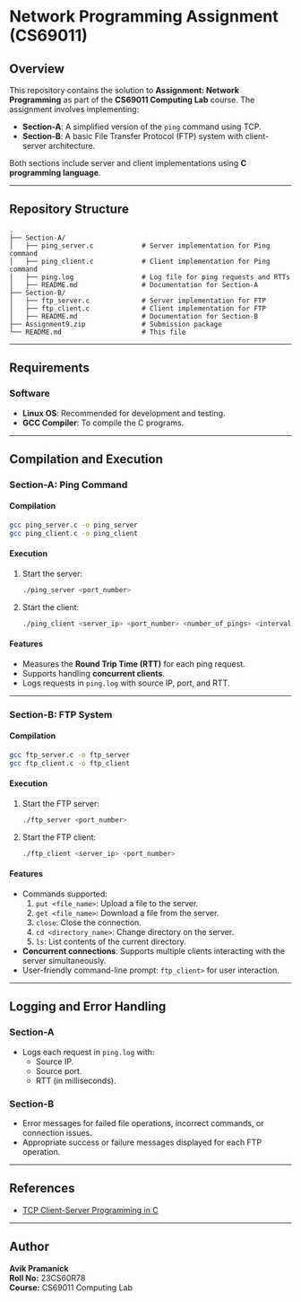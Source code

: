 # Network Programming Assignment (CS69011)

## Overview

This repository contains the solution to **Assignment: Network Programming** as part of the **CS69011 Computing Lab** course. The assignment involves implementing:
- **Section-A**: A simplified version of the `ping` command using TCP.
- **Section-B**: A basic File Transfer Protocol (FTP) system with client-server architecture.

Both sections include server and client implementations using **C programming language**.

---

## Repository Structure

```
.
├── Section-A/
│   ├── ping_server.c            # Server implementation for Ping command
│   ├── ping_client.c            # Client implementation for Ping command
│   ├── ping.log                 # Log file for ping requests and RTTs
│   ├── README.md                # Documentation for Section-A
├── Section-B/
│   ├── ftp_server.c             # Server implementation for FTP
│   ├── ftp_client.c             # Client implementation for FTP
│   ├── README.md                # Documentation for Section-B
├── Assignment9.zip              # Submission package
└── README.md                    # This file
```

---

## Requirements

### Software
- **Linux OS**: Recommended for development and testing.
- **GCC Compiler**: To compile the C programs.

---

## Compilation and Execution

### Section-A: Ping Command

#### Compilation
```bash
gcc ping_server.c -o ping_server
gcc ping_client.c -o ping_client
```

#### Execution
1. Start the server:
   ```bash
   ./ping_server <port_number>
   ```
2. Start the client:
   ```bash
   ./ping_client <server_ip> <port_number> <number_of_pings> <interval_in_seconds>
   ```

#### Features
- Measures the **Round Trip Time (RTT)** for each ping request.
- Supports handling **concurrent clients**.
- Logs requests in `ping.log` with source IP, port, and RTT.

---

### Section-B: FTP System

#### Compilation
```bash
gcc ftp_server.c -o ftp_server
gcc ftp_client.c -o ftp_client
```

#### Execution
1. Start the FTP server:
   ```bash
   ./ftp_server <port_number>
   ```
2. Start the FTP client:
   ```bash
   ./ftp_client <server_ip> <port_number>
   ```

#### Features
- Commands supported:
  1. `put <file_name>`: Upload a file to the server.
  2. `get <file_name>`: Download a file from the server.
  3. `close`: Close the connection.
  4. `cd <directory_name>`: Change directory on the server.
  5. `ls`: List contents of the current directory.
- **Concurrent connections**: Supports multiple clients interacting with the server simultaneously.
- User-friendly command-line prompt: `ftp_client>` for user interaction.

---

## Logging and Error Handling

### Section-A
- Logs each request in `ping.log` with:
  - Source IP.
  - Source port.
  - RTT (in milliseconds).

### Section-B
- Error messages for failed file operations, incorrect commands, or connection issues.
- Appropriate success or failure messages displayed for each FTP operation.

---

## References

- [TCP Client-Server Programming in C](https://nikhilroxtomar.medium.com/tcp-client-server-implementation-in-c-idiot-developer-52509a6c1f59)

---

## Author

**Avik Pramanick**  
**Roll No:** 23CS60R78  
**Course:** CS69011 Computing Lab  
